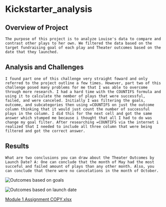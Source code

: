 # Kickstarter_analysis
## Overview of Project
    The purpose of this project is to analyze Louise's data to compare and contrast other plays to her own. We filtered the data based on the target fundraising goal of each play and Theater outcomes based on the date that they launched.
    
## Analysis and Challenges
    I found part one of this challenge very straight foward and only referred to the project outline a few times. However, part two of this challenge posed many problems for me that I was able to overcome through more research. I had a hard time with the COUNTIFS formula and using it to calculate the nember of plays that were successful, failed, and were canceled. Initially I was filtering the goals, outcome, and subcategories then using =COUNTIFS on just the outcome column thinking that it would just count the number of successful plays in the column. I did this for the next cell and got the same answer which stumped me because i thought that all I had to do was change my goal filter. After researching =COUNTIFS via the internet i realized that I needed to include all three column that were being filtered and got the correct answer. 

## Results
    What are two conclusions you can draw about the Theater Outcomes by Launch Date? A: One can conclude that the month of May had the most succeful and failed amount of plays than any other month. Also, you can conclude that there were no cancelations in the month of October.
   
  
   ![Outcomes based on goals](https://user-images.githubusercontent.com/119640010/206811426-f5f37baa-114a-48d1-9623-fe441f1b502f.png)

   ![Outcomes based on launch date](https://user-images.githubusercontent.com/119640010/206811434-b1ab060d-010d-423d-a0d6-1ad651600379.png)

   
[Module 1 Assignment COPY.xlsx](https://github.com/jallgood12/Kickstarter_analysis/files/10198693/Module.1.Assignment.COPY.xlsx)
